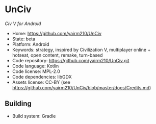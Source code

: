 # UnCiv

_Civ V for Android_

- Home: https://github.com/yairm210/UnCiv
- State: beta
- Platform: Android
- Keywords: strategy, inspired by Civilization V, multiplayer online + hotseat, open content, remake, turn-based
- Code repository: https://github.com/yairm210/UnCiv.git
- Code language: Kotlin
- Code license: MPL-2.0
- Code dependencies: libGDX
- Assets license: CC-BY (see https://github.com/yairm210/UnCiv/blob/master/docs/Credits.md)

## Building

- Build system: Gradle
